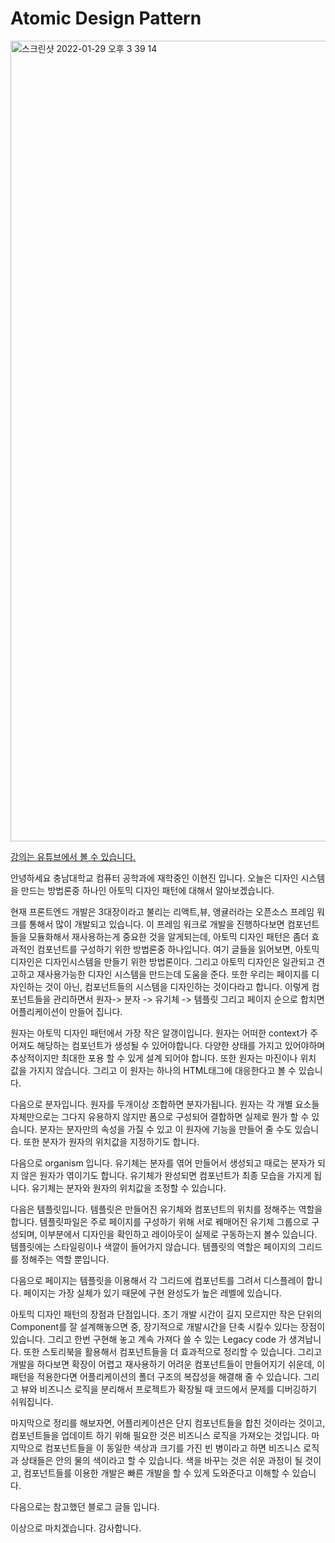 # Atomic Design Pattern

<img width="1281" alt="스크린샷 2022-01-29 오후 3 39 14" src="https://user-images.githubusercontent.com/63354527/151669266-d1bbb08b-83a7-4a10-9282-706b780a4fdd.png">

[강의는 유튜브에서 볼 수 있습니다.](https://www.youtube.com/watch?v=qUSYwidqgFg&t=79s)

안녕하세요 충남대학교 컴퓨터 공학과에 재학중인 이현진 입니다.
오늘은 디자인 시스템을 만드는 방법론중 하나인 아토믹 디자인 패턴에 대해서 알아보겠습니다.

현재 프론트엔드 개발은 3대장이라고 불리는 리액트,뷰, 앵귤러라는 오픈소스 프레임 워크를 통해서 많이 개발되고 있습니다. 이 프레임 워크로 개발을 진행하다보면 컴포넌트들을 모듈화해서 재사용하는게 중요한 것을 알게되는데, 아토믹 디자인 패턴은 좀더 효과적인 컴포넌트를 구성하기 위한 방법론중 하나입니다. 여기 글들을 읽어보면, 아토믹 디자인은 디자인시스템을 만들기 위한 방법론이다. 그리고 아토믹 디자인은 일관되고 견고하고 재사용가능한 디자인 시스템을 만드는데 도움을 준다. 또한 우리는 페이지를 디자인하는 것이 아닌, 컴포넌트들의 시스템을 디자인하는 것이다라고 합니다. 이렇게 컴포넌트들을 관리하면서 원자-> 분자 -> 유기체 -> 템플릿 그리고 페이지 순으로 합치면 어플리케이션이 만들어 집니다.

원자는 아토믹 디자인 패턴에서 가장 작은 알갱이입니다. 원자는 어떠한 context가 주어져도 해당하는 컴포넌트가 생성될 수 있어야합니다. 다양한 상태를 가지고 있어야하며 추상적이지만 최대한 포용 할 수 있게 설계 되어야 합니다. 또한 원자는 마진이나 위치 값을 가지지 않습니다. 그리고 이 원자는 하나의 HTML태그에 대응한다고 볼 수 있습니다.

다음으로 분자입니다. 원자를 두개이상 조합하면 분자가됩니다. 원자는 각 개별 요소들 자체만으로는 그다지 유용하지 않지만 폼으로 구성되어 결합하면 실제로 뭔가 할 수 있습니다. 분자는 분자만의 속성을 가질 수 있고 이 원자에 기능을 만들어 줄 수도 있습니다. 또한 분자가 원자의 위치값을 지정하기도 합니다.

다음으로 organism 입니다. 유기체는 분자를 엮어 만들어서 생성되고 때로는 분자가 되지 않은 원자가 엮이기도 합니다. 유기체가 완성되면 컴포넌트가 최종 모습을 가지게 됩니다. 유기체는 분자와 원자의 위치값을 조정할 수 있습니다.

다음은 템플릿입니다. 템플릿은 만들어진 유기체와 컴포넌트의 위치를 정해주는 역할을 합니다. 템플릿파일은 주로 페이지를 구성하기 위해 서로 꿰매어진 유기체 그룹으로 구성되며, 이부분에서 디자인을 확인하고 레이아웃이 실제로 구동하는지 볼수 있습니다. 템플릿에는 스타일링이나 색깔이 들어가지 않습니다. 템플릿의 역할은 페이지의 그리드를 정해주는 역할 뿐입니다.

다음으로 페이지는 템플릿을 이용해서 각 그리드에 컴포넌트를 그려서 디스플레이 합니다. 페이지는 가장 실체가 있기 때문에 구현 완성도가 높은 레벨에 있습니다.

아토믹 디자인 패턴의 장점과 단점입니다.
초기 개발 시간이 길지 모르지만 작은 단위의 Component를 잘 설계해놓으면 중, 장기적으로 개발시간을 단축 시킬수 있다는 장점이 있습니다. 그리고 한번 구현해 놓고 계속 가져다 쓸 수 있는 Legacy code 가 생겨납니다. 또한 스토리북을 활용해서 컴포넌트들을 더 효과적으로 정리할 수 있습니다. 그리고 개발을 하다보면 확장이 어렵고 재사용하기 어려운 컴포넌트들이 만들어지기 쉬운데, 이 패턴을 적용한다면 어플리케이션의 폴더 구조의 복잡성을 해결해 줄 수 있습니다. 그리고 뷰와 비즈니스 로직을 분리해서 프로젝트가 확장될 때 코드에서 문제를 디버깅하기 쉬워집니다.

마지막으로 정리를 해보자면, 어플리케이션은 단지 컴포넌트들을 합친 것이라는 것이고, 컴포넌트들을 업데이트 하기 위해 필요한 것은 비즈니스 로직을 가져오는 것입니다. 마지막으로 컴포넌트들을 이 동일한 색상과 크기를 가진 빈 병이라고 하면 비즈니스 로직과 상태들은 안의 물의 색이라고 할 수 있습니다. 색을 바꾸는 것은 쉬운 과정이 될 것이고, 컴포넌트들를 이용한 개발은 빠른 개발을 할 수 있게 도와준다고 이해할 수 있습니다.

다음으로는 참고했던 블로그 글들 입니다.

이상으로 마치겠습니다. 감사합니다.
